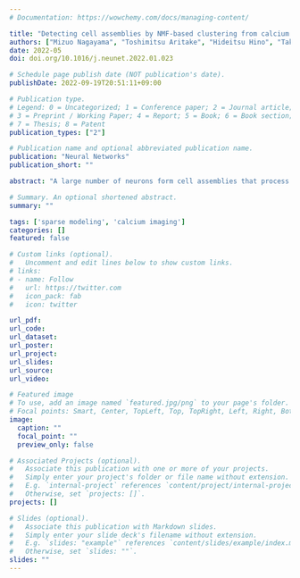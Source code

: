 ```yaml
---
# Documentation: https://wowchemy.com/docs/managing-content/

title: "Detecting cell assemblies by NMF-based clustering from calcium imaging data"
authors: ["Mizuo Nagayama", "Toshimitsu Aritake", "Hideitsu Hino", "Takeshi Kanda", "Takehiro Miyazaki", "Masashi Yanagisawa", "Shotaro Akaho", "Noboru Murata"]
date: 2022-05
doi: doi.org/10.1016/j.neunet.2022.01.023

# Schedule page publish date (NOT publication's date).
publishDate: 2022-09-19T20:51:11+09:00

# Publication type.
# Legend: 0 = Uncategorized; 1 = Conference paper; 2 = Journal article;
# 3 = Preprint / Working Paper; 4 = Report; 5 = Book; 6 = Book section;
# 7 = Thesis; 8 = Patent
publication_types: ["2"]

# Publication name and optional abbreviated publication name.
publication: "Neural Networks"
publication_short: ""

abstract: "A large number of neurons form cell assemblies that process information in the brain. Recent developments in measurement technology, one of which is calcium imaging, have made it possible to study cell assemblies. In this study, we aim to extract cell assemblies from calcium imaging data. We propose a clustering approach based on non-negative matrix factorization (NMF). The proposed approach first obtains a similarity matrix between neurons by NMF and then performs spectral clustering on it. The application of NMF entails the problem of model selection. The number of bases in NMF affects the result considerably, and a suitable selection method is yet to be established. We attempt to resolve this problem by model averaging with a newly defined estimator based on NMF. Experiments on simulated data suggest that the proposed approach is superior to conventional correlation-based clustering methods over a wide range of sampling rates. We also analyzed calcium imaging data of sleeping/waking mice and the results suggest that the size of the cell assembly depends on the degree and spatial extent of slow wave generation in the cerebral cortex."

# Summary. An optional shortened abstract.
summary: ""

tags: ['sparse modeling', 'calcium imaging']
categories: []
featured: false

# Custom links (optional).
#   Uncomment and edit lines below to show custom links.
# links:
# - name: Follow
#   url: https://twitter.com
#   icon_pack: fab
#   icon: twitter

url_pdf:
url_code:
url_dataset:
url_poster:
url_project:
url_slides:
url_source:
url_video:

# Featured image
# To use, add an image named `featured.jpg/png` to your page's folder. 
# Focal points: Smart, Center, TopLeft, Top, TopRight, Left, Right, BottomLeft, Bottom, BottomRight.
image:
  caption: ""
  focal_point: ""
  preview_only: false

# Associated Projects (optional).
#   Associate this publication with one or more of your projects.
#   Simply enter your project's folder or file name without extension.
#   E.g. `internal-project` references `content/project/internal-project/index.md`.
#   Otherwise, set `projects: []`.
projects: []

# Slides (optional).
#   Associate this publication with Markdown slides.
#   Simply enter your slide deck's filename without extension.
#   E.g. `slides: "example"` references `content/slides/example/index.md`.
#   Otherwise, set `slides: ""`.
slides: ""
---
```

